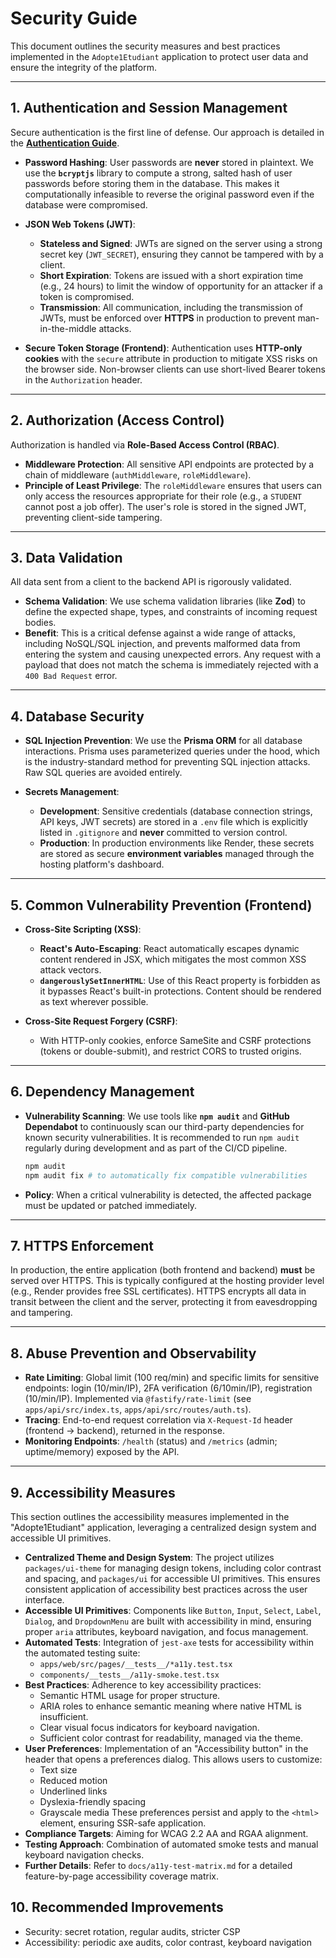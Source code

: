 # Security Guide

This document outlines the security measures and best practices implemented in the `Adopte1Etudiant` application to protect user data and ensure the integrity of the platform.

---

## 1. Authentication and Session Management

Secure authentication is the first line of defense. Our approach is detailed in the **[Authentication Guide](./Authentication.md)**.

*   **Password Hashing**: User passwords are **never** stored in plaintext. We use the **`bcryptjs`** library to compute a strong, salted hash of user passwords before storing them in the database. This makes it computationally infeasible to reverse the original password even if the database were compromised.

*   **JSON Web Tokens (JWT)**:
    *   **Stateless and Signed**: JWTs are signed on the server using a strong secret key (`JWT_SECRET`), ensuring they cannot be tampered with by a client.
    *   **Short Expiration**: Tokens are issued with a short expiration time (e.g., 24 hours) to limit the window of opportunity for an attacker if a token is compromised.
    *   **Transmission**: All communication, including the transmission of JWTs, must be enforced over **HTTPS** in production to prevent man-in-the-middle attacks.

*   **Secure Token Storage (Frontend)**: Authentication uses **HTTP-only cookies** with the `secure` attribute in production to mitigate XSS risks on the browser side. Non-browser clients can use short-lived Bearer tokens in the `Authorization` header.

---

## 2. Authorization (Access Control)

Authorization is handled via **Role-Based Access Control (RBAC)**.

*   **Middleware Protection**: All sensitive API endpoints are protected by a chain of middleware (`authMiddleware`, `roleMiddleware`).
*   **Principle of Least Privilege**: The `roleMiddleware` ensures that users can only access the resources appropriate for their role (e.g., a `STUDENT` cannot post a job offer). The user's role is stored in the signed JWT, preventing client-side tampering.

---

## 3. Data Validation

All data sent from a client to the backend API is rigorously validated.

*   **Schema Validation**: We use schema validation libraries (like **Zod**) to define the expected shape, types, and constraints of incoming request bodies.
*   **Benefit**: This is a critical defense against a wide range of attacks, including NoSQL/SQL injection, and prevents malformed data from entering the system and causing unexpected errors. Any request with a payload that does not match the schema is immediately rejected with a `400 Bad Request` error.

---

## 4. Database Security

*   **SQL Injection Prevention**: We use the **Prisma ORM** for all database interactions. Prisma uses parameterized queries under the hood, which is the industry-standard method for preventing SQL injection attacks. Raw SQL queries are avoided entirely.

*   **Secrets Management**:
    *   **Development**: Sensitive credentials (database connection strings, API keys, JWT secrets) are stored in a `.env` file which is explicitly listed in `.gitignore` and **never** committed to version control.
    *   **Production**: In production environments like Render, these secrets are stored as secure **environment variables** managed through the hosting platform's dashboard.

---

## 5. Common Vulnerability Prevention (Frontend)

*   **Cross-Site Scripting (XSS)**:
    *   **React's Auto-Escaping**: React automatically escapes dynamic content rendered in JSX, which mitigates the most common XSS attack vectors.
    *   **`dangerouslySetInnerHTML`**: Use of this React property is forbidden as it bypasses React's built-in protections. Content should be rendered as text wherever possible.

*   **Cross-Site Request Forgery (CSRF)**:
    *   With HTTP-only cookies, enforce SameSite and CSRF protections (tokens or double-submit), and restrict CORS to trusted origins.

---

## 6. Dependency Management

*   **Vulnerability Scanning**: We use tools like **`npm audit`** and **GitHub Dependabot** to continuously scan our third-party dependencies for known security vulnerabilities. It is recommended to run `npm audit` regularly during development and as part of the CI/CD pipeline.
    ```bash
    npm audit
    npm audit fix # to automatically fix compatible vulnerabilities
    ```
*   **Policy**: When a critical vulnerability is detected, the affected package must be updated or patched immediately.

---

## 7. HTTPS Enforcement
In production, the entire application (both frontend and backend) **must** be served over HTTPS. This is typically configured at the hosting provider level (e.g., Render provides free SSL certificates). HTTPS encrypts all data in transit between the client and the server, protecting it from eavesdropping and tampering.

---

## 8. Abuse Prevention and Observability

*   **Rate Limiting**: Global limit (100 req/min) and specific limits for sensitive endpoints: login (10/min/IP), 2FA verification (6/10min/IP), registration (10/min/IP). Implemented via `@fastify/rate-limit` (see `apps/api/src/index.ts`, `apps/api/src/routes/auth.ts`).
*   **Tracing**: End-to-end request correlation via `X-Request-Id` header (frontend → backend), returned in the response.
*   **Monitoring Endpoints**: `/health` (status) and `/metrics` (admin; uptime/memory) exposed by the API.

---

## 9. Accessibility Measures

This section outlines the accessibility measures implemented in the "Adopte1Etudiant" application, leveraging a centralized design system and accessible UI primitives.

- **Centralized Theme and Design System**: The project utilizes `packages/ui-theme` for managing design tokens, including color contrast and spacing, and `packages/ui` for accessible UI primitives. This ensures consistent application of accessibility best practices across the user interface.
- **Accessible UI Primitives**: Components like `Button`, `Input`, `Select`, `Label`, `Dialog`, and `DropdownMenu` are built with accessibility in mind, ensuring proper `aria` attributes, keyboard navigation, and focus management.
- **Automated Tests**: Integration of `jest-axe` tests for accessibility within the automated testing suite:
  - `apps/web/src/pages/__tests__/*a11y.test.tsx`
  - `components/__tests__/a11y-smoke.test.tsx`
- **Best Practices**: Adherence to key accessibility practices:
  - Semantic HTML usage for proper structure.
  - ARIA roles to enhance semantic meaning where native HTML is insufficient.
  - Clear visual focus indicators for keyboard navigation.
  - Sufficient color contrast for readability, managed via the theme.
- **User Preferences**: Implementation of an "Accessibility button" in the header that opens a preferences dialog. This allows users to customize:
  - Text size
  - Reduced motion
  - Underlined links
  - Dyslexia-friendly spacing
  - Grayscale media
  These preferences persist and apply to the `<html>` element, ensuring SSR-safe application.
- **Compliance Targets**: Aiming for WCAG 2.2 AA and RGAA alignment.
- **Testing Approach**: Combination of automated smoke tests and manual keyboard navigation checks.
- **Further Details**: Refer to `docs/a11y-test-matrix.md` for a detailed feature-by-page accessibility coverage matrix.

## 10. Recommended Improvements

- Security: secret rotation, regular audits, stricter CSP
- Accessibility: periodic axe audits, color contrast, keyboard navigation 